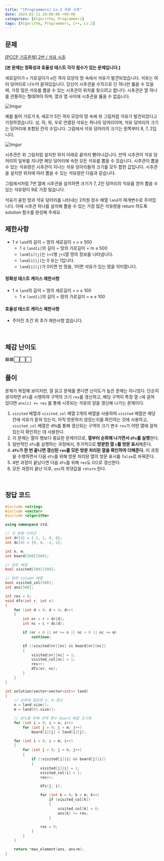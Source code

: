 ```yaml
---
title: "[Programmers] Lv.2 석유 시추"
date: 2024-02-11 20:00:00 +09:00
categories: [Algorithm, Programmers]
tags: [Algorithm, Programmers, C++, Lv.2]
---
```

## **문제**
[[PCCP 기출문제] 2번 / 석유 시추](https://school.programmers.co.kr/learn/courses/30/lessons/250136)

**[본 문제는 정확성과 효율성 테스트 각각 점수가 있는 문제입니다.]**

세로길이가 `n` 가로길이가 `m`인 격자 모양의 땅 속에서 석유가 발견되었습니다. 석유는 여러 덩어리로 나누어 묻혀있습니다. 당신이 시추관을 수직으로 단 하나만 뚫을 수 있을 때, 가장 많은 석유를 뽑을 수 있는 시추관의 위치를 찾으려고 합니다. 시추관은 열 하나를 관통하는 형태여야 하며, 열과 열 사이에 시추관을 뚫을 수 없습니다.

![Imgur](https://i.imgur.com/yw4BSn0.png)

예를 들어 가로가 8, 세로가 5인 격자 모양의 땅 속에 위 그림처럼 석유가 발견되었다고 가정하겠습니다. 상, 하, 좌, 우로 연결된 석유는 하나의 덩어리이며, 석유 덩어리의 크기는 덩어리에 포함된 칸의 수입니다. 그림에서 석유 덩어리의 크기는 왼쪽부터 8, 7, 2입니다.

![Imgur](https://i.imgur.com/BauRVdL.png)

시추관은 위 그림처럼 설치한 위치 아래로 끝까지 뻗어나갑니다. 만약 시추관이 석유 덩어리의 일부를 지나면 해당 덩어리에 속한 모든 석유를 뽑을 수 있습니다. 시추관이 뽑을 수 있는 석유량은 시추관이 지나는 석유 덩어리들의 크기를 모두 합한 값입니다. 시추관을 설치한 위치에 따라 뽑을 수 있는 석유량은 다음과 같습니다.

그림에서처럼 7번 열에 시추관을 설치하면 크기가 7, 2인 덩어리의 석유를 얻어 뽑을 수 있는 석유량이 9로 가장 많습니다.

석유가 묻힌 땅과 석유 덩어리를 나타내는 2차원 정수 배열 `land`가 매개변수로 주어집니다. 이때 시추관 하나를 설치해 뽑을 수 있는 가장 많은 석유량을 return 하도록 solution 함수를 완성해 주세요.
<br>

## **제한사항**
- 1 ≤ `land`의 길이 = 땅의 세로길이 = `n` ≤ 500
    - 1 ≤ `land[i]`의 길이 = 땅의 가로길이 = m ≤ 500
    - `land[i][j]`는 `i+1`행 `j+1`열 땅의 정보를 나타냅니다.
    - `land[i][j]`는 0 또는 1입니다.
    - `land[i][j]`가 0이면 빈 땅을, 1이면 석유가 있는 땅을 의미합니다.

#### **정확성 테스트 케이스 제한사항**
- 1 ≤ `land`의 길이 = 땅의 세로길이 = `n` ≤ 100
    - 1 ≤ `land[i]`의 길이 = 땅의 가로길이 = `m` ≤ 100

#### **효율성 테스트 케이스 제한사항**
- 주어진 조건 외 추가 제한사항 없습니다.
<br>

## **체감 난이도**
🟩🟩⬜⬜⬜
<br>

## **풀이**
문제가 복잡해 보이지만, 잘 읽고 문제를 푼다면 난이도가 높은 문제는 아니었다. 단순히 생각하면 `dfs`를 시행하여 구역의 크기 `res`를 갱신하고, 해당 구역이 특정 열 `c`에 걸쳐 있다면 `ans[c] += res` 를 통해 시추되는 석유의 양을 갱신해 나가는 문제이다.

1. `visited` 배열과 `visited_col` 배열 2개의 배열을 사용하여 `visited` 배열은 해당 칸에 석유가 묻혀 있는지, 아직 방문하지 않았는지를 확인하는 것에 사용하고, `visited_col` 배열은 dfs를 통해 갱신되는 구역의 크기 변수 `res`가 어떤 열에 걸쳐 있는지 확인하는 데 사용한다.
2. 이 문제는 열이 행보다 중요한 문제이므로, **열부터 순회해 나가면서 `dfs`를 실행**한다.
3. 일반적인 `dfs`를 실행하는 과정에서, 추가적으로 **방문한 열 `c`를 방문 표시**해준다.
4. **`dfs`가 한 번 끝나면 갱신된 `res`를 모든 방문 처리된 열을 확인하여 더해준다.** 이 과정을 수행하면서 다음 `dfs`를 위해 방문 처리된 열의 방문 표시를 `false`로 바꿔준다.
5. 4번 과정이 끝났다면 다음 `dfs`를 위해 `res`도 0으로 갱신한다.
6. 모든 과정이 끝난 이후, `ans`의 최댓값을 `return` 한다.
<br>

## **정답 코드**
```c++
#include <string>
#include <vector>
#include <algorithm>

using namespace std;

// 각 방향 디렉션
int dr[4] = {-1, 1, 0, 0};
int dc[4] = {0, 0, -1, 1};

int n, m;
int board[500][500];

// 방문 배열
bool visited[500][500];

// 방문 column 배열
bool visited_col[500];
int ans[500];

int res = 0;
void dfs(int r, int c)
{
    for (int d = 0; d < 4; d++)
    {
        int nr = r + dr[d];
        int nc = c + dc[d];

        if (nr < 0 || nr >= n || nc < 0 || nc >= m)
            continue;

        if (!visited[nr][nc] && board[nr][nc])
        {
            visited[nr][nc] = 1;
            visited_col[nc] = 1;
            res++;
            dfs(nr, nc);
        }
    }
}

int solution(vector<vector<int>> land)
{    
    // 순회에 필요한 n, m 갱신
    n = land.size();
    m = land[0].size();

    // dfs를 위해 전역 변수 board 배열 초기화
    for (int i = 0; i < n; i++)
        for (int j = 0; j < m; j++)
            board[i][j] = land[i][j];

    for (int i = 0; i < m; i++)
    {
        for (int j = 0; j < n; j++)
        {
            if (!visited[j][i] && board[j][i])
            {
                visited[j][i] = 1;
                visited_col[i] = 1;
                res++;

                dfs(j, i);

                for (int k = 0; k < m; k++)
                    if (visited_col[k])
                    {
                        visited_col[k] = 0;
                        ans[k] += res;
                    }

                res = 0;
            }
        }
    }

    return *max_element(ans, ans+m);
}
```
